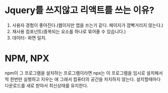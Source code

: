 # Jquery를 쓰지않고 리액트를 쓰는 이유?
1. 사용자 경험이 좋아진다.(웹이지만 앱을 쓰는거 같다. 페이지가 깜빡거리지 않는다.)
2. 재사용 컴포넌트(중복되는 요소를 하나로 묶어줄 수 있습니다.)
3. 데이터- 화면 일치.

# NPM, NPX
npm이 그 프로그램을 설치하는 프로그램이라면 
npx는 이 프로그램을 임시로 설치해서 딱 한번만 실행하고 지우는 애
그래서 컴퓨터의 공간을 차지하지 않는다. 설치할때마다 다운로드를 새로 받아서 최신상태를 유지한다.
